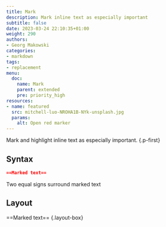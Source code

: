 ```yaml
---
title: Mark
description: Mark inline text as especially important
subtitle: false
date: 2023-03-24 22:10:35+01:00
weight: 290
authors:
- Georg Makowski
categories:
- markdown
tags:
- replacement
menu:
  doc:
    name: Mark
    parent: extended
    pre: priority_high
resources:
- name: featured
  src: mitchell-luo-NROHA1B-NYk-unsplash.jpg
  params:
    alt: Open red marker
---
```


Mark and highlight inline text as especially important.
{.p-first}
<!--more-->

## Syntax

```md {.left-in}
==Marked text== 
```

Two equal signs surround marked text

## Layout

==Marked text==
{.layout-box}
